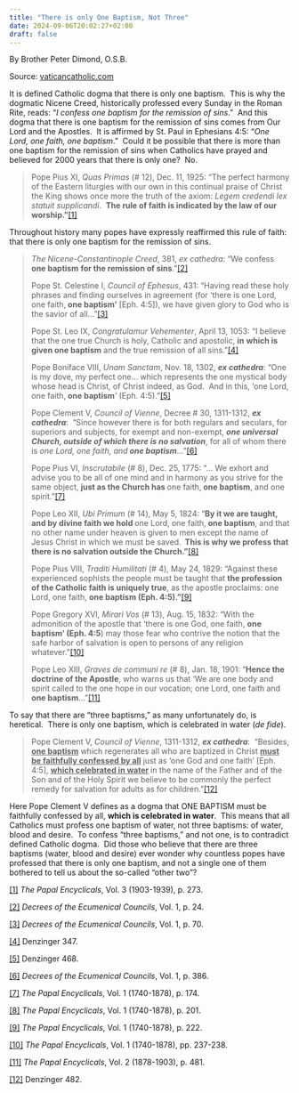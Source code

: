```yaml
---
title: "There is only One Baptism, Not Three"
date: 2024-09-06T20:02:27+02:00
draft: false
---
```



By Brother Peter Dimond, O.S.B.

Source: [vaticancatholic.com](https://vaticancatholic.com/only-one-baptism-eph-4-5)


<p>It is defined Catholic dogma that there is only one baptism.  This is why the dogmatic Nicene Creed, historically professed every Sunday in the Roman Rite, reads: “<em>I confess one baptism for the remission of sins</em>.”  And this dogma that there is one baptism for the remission of sins comes from Our Lord and the Apostles.  It is affirmed by St. Paul in Ephesians 4:5: “<em>One Lord, one faith, one baptism</em>.”  Could it be possible that there is more than one baptism for the remission of sins when Catholics have prayed and believed for 2000 years that there is only one?  No.</p>
<blockquote>
<p>Pope Pius XI, <em>Quas Primas</em> (# 12), Dec. 11, 1925: “The perfect harmony of the Eastern liturgies with our own in this continual praise of Christ the King shows once more the truth of the axiom: <em>Legem credendi lex statuit supplicandi</em>.  <strong>The rule of faith is indicated by the law of our worship.”</strong><a href="#_edn1" name="_ednref1">[1]</a></p>
</blockquote>
<p>Throughout history many popes have expressly reaffirmed this rule of faith: that there is only one baptism for the remission of sins.</p>
<blockquote>
<p><em>The Nicene-Constantinople Creed</em>, 381, <em>ex cathedra</em>: “We confess <strong>one baptism</strong> <strong>for the remission of sins</strong>.”<a href="#_edn2" name="_ednref2">[2]</a></p>
<p>Pope St. Celestine I, <em>Council of Ephesus</em>, 431: “Having read these holy phrases and finding ourselves in agreement (for ‘there is one Lord, one faith,<strong> one baptism’</strong> [Eph. 4:5]), we have given glory to God who is the savior of all…”<a href="#_edn3" name="_ednref3">[3]</a></p>
<p>Pope St. Leo IX, <em>Congratulamur Vehementer</em>, April 13, 1053: “I believe that the one true Church is holy, Catholic and apostolic, <strong>in</strong> <strong>which is given one baptism</strong> and the true remission of all sins.”<a href="#_edn4" name="_ednref4">[4]</a></p>
<p>Pope Boniface VIII, <em>Unam Sanctam</em>, Nov. 18, 1302, <strong><em>ex cathedra</em></strong>: “One is my dove, my perfect one… which represents the one mystical body whose head is Christ, of Christ indeed, as God.  And in this, ‘one Lord, one faith,<strong> one baptism</strong>’ (Eph. 4:5).”<a href="#_edn5" name="_ednref5">[5]</a></p>
<p>Pope Clement V, <em>Council of Vienne</em>, Decree # 30, 1311-1312, <strong><em>ex cathedra</em></strong>:  “Since however there is for both regulars and seculars, for superiors and subjects, for exempt and non-exempt, <strong><em>one universal Church, outside of which there is no salvation</em></strong>, for all of whom there is <em>one Lord, one faith, and<strong> one baptism</strong></em>…”<a href="#_edn6" name="_ednref6">[6]</a></p>
<p>Pope Pius VI, <em>Inscrutabile</em> (# 8), Dec. 25, 1775: “… We exhort and advise you to be all of one mind and in harmony as you strive for the same object, <strong>just as the Church has </strong>one faith,<strong> one baptism</strong>, and one spirit.”<a href="#_edn7" name="_ednref7">[7]</a></p>
<p>Pope Leo XII, <em>Ubi Primum</em> (# 14), May 5, 1824: “<strong>By it we are taught, and by divine faith we hold </strong>one Lord, one faith,<strong> one baptism</strong>, and that no other name under heaven is given to men except the name of Jesus Christ in which we must be saved.<strong>  This is why we profess that there is no salvation outside the Church.”</strong><a href="#_edn8" name="_ednref8">[8]</a></p>
<p>Pope Pius VIII, <em>Traditi Humilitati</em> (# 4), May 24, 1829: “Against these experienced sophists the people must be taught that <strong>the profession of the Catholic faith is uniquely true</strong>, as the apostle proclaims: one Lord, one faith, <strong>one baptism (Eph. 4:5).”</strong><a href="#_edn9" name="_ednref9">[9]</a></p>
<p>Pope Gregory XVI, <em>Mirari Vos</em> (# 13), Aug. 15, 1832: “With the admonition of the apostle that ‘there is one God, one faith, <strong>one baptism’ (Eph. 4:5</strong>) may those fear who contrive the notion that the safe harbor of salvation is open to persons of any religion whatever.”<a href="#_edn10" name="_ednref10">[10]</a></p>
<p>Pope Leo XIII, <em>Graves de communi re</em> (# 8), Jan. 18, 1901: “<strong>Hence the doctrine of the Apostle</strong>, who warns us that ‘We are one body and spirit called to the one hope in our vocation; one Lord, one faith and <strong>one baptism</strong>…”<a href="#_edn11" name="_ednref11">[11]</a></p>
</blockquote>
<p>To say that there are “three baptisms,” as many unfortunately do, is heretical.  There is only one baptism, which is celebrated in water (<em>de fide</em>).</p>
<blockquote>
<p>Pope Clement V, <em>Council of Vienne</em>, 1311-1312, <strong><em>ex cathedra</em></strong>:  “Besides, <strong><u>one baptism</u></strong> which regenerates all who are baptized in Christ <strong><u>must be faithfully confessed by all</u></strong> just as ‘one God and one faith’ [Eph. 4:5], <strong><u>which celebrated in water</u> </strong>in the name of the Father and of the Son and of the Holy Spirit we believe to be commonly the perfect remedy for salvation for adults as for children.”<a href="#_edn12" name="_ednref12">[12]</a>     </p>
</blockquote>
<p>Here Pope Clement V defines as a dogma that ONE BAPTISM must be faithfully confessed by all, <strong>which is celebrated in water</strong>.  This means that all Catholics must profess one baptism of water, not three baptisms: of water, blood and desire.  To confess “three baptisms,” and not one, is to contradict defined Catholic dogma.  Did those who believe that there are three baptisms (water, blood and desire) ever wonder why countless popes have professed that there is only one baptism, and not a single one of them bothered to tell us about the so-called “other two”?</p>
<div class="footnotes">
<div>
<p><a href="#_ednref1" name="_edn1">[1]</a> <em>The Papal Encyclicals</em>, Vol. 3 (1903-1939), p. 273.</p>
</div>
<div>
<p><a href="#_ednref2" name="_edn2">[2]</a> <em>Decrees of the Ecumenical Councils</em>, Vol. 1, p. 24.</p>
</div>
<div>
<p><a href="#_ednref3" name="_edn3">[3]</a> <em>Decrees of the Ecumenical Councils</em>, Vol. 1, p. 70.</p>
</div>
<div>
<p><a href="#_ednref4" name="_edn4">[4]</a> Denzinger 347.</p>
</div>
<div>
<p><a href="#_ednref5" name="_edn5">[5]</a> Denzinger 468.</p>
</div>
<div>
<p><a href="#_ednref6" name="_edn6">[6]</a> <em>Decrees of the Ecumenical Councils</em>, Vol. 1, p. 386.</p>
</div>
<div>
<p><a href="#_ednref7" name="_edn7">[7]</a> <em>The Papal Encyclicals</em>, Vol. 1 (1740-1878), p. 174.</p>
</div>
<div>
<p><a href="#_ednref8" name="_edn8">[8]</a> <em>The Papal Encyclicals</em>, Vol. 1 (1740-1878), p. 201.</p>
</div>
<div>
<p><a href="#_ednref9" name="_edn9">[9]</a> <em>The Papal Encyclicals</em>, Vol. 1 (1740-1878), p. 222.</p>
</div>
<div>
<p><a href="#_ednref10" name="_edn10">[10]</a> <em>The Papal Encyclicals</em>, Vol. 1 (1740-1878), pp. 237-238.</p>
</div>
<div>
<p><a href="#_ednref11" name="_edn11">[11]</a> <em>The Papal Encyclicals</em>, Vol. 2 (1878-1903), p. 481.</p>
</div>
<div>
<p><a href="#_ednref12" name="_edn12">[12]</a> Denzinger 482.</p>
</div>
</div>
</div>
